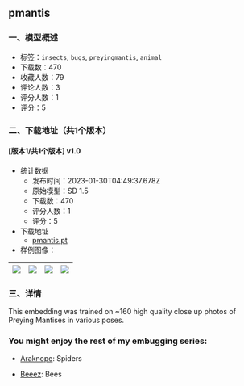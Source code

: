 ## pmantis
### 一、模型概述

- 标签：`insects`, `bugs`, `preyingmantis`, `animal`
- 下载数：470
- 收藏人数：79
- 评论人数：3
- 评分人数：1
- 评分：5

### 二、下载地址（共1个版本）

#### [版本1/共1个版本] v1.0

- 统计数据
  - 发布时间：2023-01-30T04:49:37.678Z
  - 原始模型：SD 1.5
  - 下载数：470
  - 评分人数：1
  - 评分：5
- 下载地址
  - [pmantis.pt](https://civitai.com/api/download/models/6700)
- 样例图像：

| <img src="https://image.civitai.com/xG1nkqKTMzGDvpLrqFT7WA/a10c8230-af7d-4913-0d0f-d55361470d00/width=450/61413.jpeg" /> | <img src="https://image.civitai.com/xG1nkqKTMzGDvpLrqFT7WA/c547f2d5-a85f-4e1d-14fd-41775ddc8d00/width=450/61006.jpeg" /> | <img src="https://image.civitai.com/xG1nkqKTMzGDvpLrqFT7WA/5241b61b-b56b-45f8-20f4-e901b29f7200/width=450/61025.jpeg" /> | <img src="https://image.civitai.com/xG1nkqKTMzGDvpLrqFT7WA/5de411d8-4ac2-46b1-3dc4-0c2ba5184900/width=450/61024.jpeg" /> |
| ---- | ---- | ---- | ---- |


### 三、详情
<p>This embedding was trained on ~160 high quality close up photos of Preying Mantises in various poses. </p><p></p><h3>You might enjoy the rest of my embugging series:</h3><ul><li><p><a rel="ugc" href="https://civitai.com/models/5209">Araknope</a>: Spiders</p></li><li><p><a rel="ugc" href="https://civitai.com/models/5598/beeez">Beeez</a>: Bees</p></li></ul>